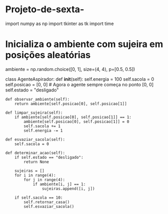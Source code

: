 # Projeto-de-sexta-


import numpy as np
import tkinter as tk
import time

# Inicializa o ambiente com sujeira em posições aleatórias
ambiente = np.random.choice([0, 1], size=(4, 4), p=[0.5, 0.5])


class AgenteAspirador:
    def __init__(self):
        self.energia = 100
        self.sacola = 0
        self.posicao = [0, 0]  # Agora o agente sempre começa no ponto [0, 0]
        self.estado = "desligado"

    def observar_ambiente(self):
        return ambiente[self.posicao[0], self.posicao[1]]

    def limpar_sujeira(self):
        if ambiente[self.posicao[0], self.posicao[1]] == 1:
            ambiente[self.posicao[0], self.posicao[1]] = 0
            self.sacola += 1
            self.energia -= 1

    def esvaziar_sacola(self):
        self.sacola = 0

    def determinar_acao(self):
        if self.estado == "desligado":
            return None

        sujeiras = []
        for i in range(4):
            for j in range(4):
                if ambiente[i, j] == 1:
                    sujeiras.append([i, j])

        if self.sacola == 10:
            self.retornar_casa()
            self.esvaziar_sacola()

